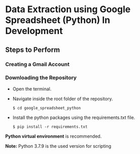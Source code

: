 # Data Extraction using Google Spreadsheet (Python) In Development

## Steps to Perform
### Creating a Gmail Account
### Downloading the Repository

* Open the terminal.

* Navigate inside the root folder of the repository.

  `$ cd google_spreadsheet_python`
  
* Install the python packages using the requirements.txt file.

  `$ pip install -r requirements.txt`
  

**Python virtual environment** is recommended.

**Note:** Python 3.7.9 is the used version for scripting 

